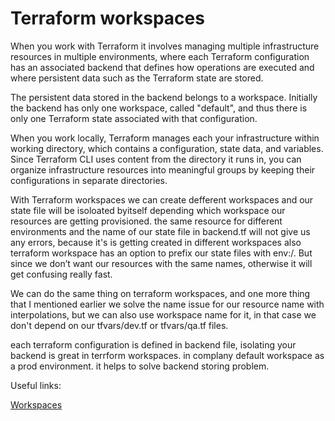 # Terraform workspaces

When you work with Terraform it involves managing multiple infrastructure resources in  multiple environments, where each Terraform configuration has an associated backend that defines how operations are executed and where persistent data such as the Terraform state are stored.

The persistent data stored in the backend belongs to a workspace. Initially the backend has only one workspace, called "default", and thus there is only one Terraform state associated with that configuration.

When you work locally, Terraform manages each your infrastructure within working directory, which contains a configuration, state data, and variables. Since Terraform CLI uses content from the directory it runs in, you can organize infrastructure resources into meaningful groups by keeping their configurations in separate directories.

With Terraform workspaces we can create defferent workspaces and our state file will be isoloated byitself depending which workspace our resources are getting provisioned. the same resource for different environments and the name of our state file in backend.tf will not give us any errors, because it's is getting created in different workspaces also terraform workspace has an option to prefix our state files with env:/. But since we don’t want our resources with the same names, otherwise it will get confusing really fast.

We can do the same thing on terraform workspaces, and one more thing that I mentioned earlier we solve the name issue for our resource name with interpolations, but we can also use workspace name for it, in that case we don't depend on our tfvars/dev.tf or tfvars/qa.tf files.



each terraform configuration is defined in backend file, isolating your backend is great in terrform workspaces. in complany default workspace as a prod environment. it helps to solve backend  storing problem. 

Useful links:

[Workspaces](https://www.terraform.io/docs/cloud/workspaces/index.html)

[]()